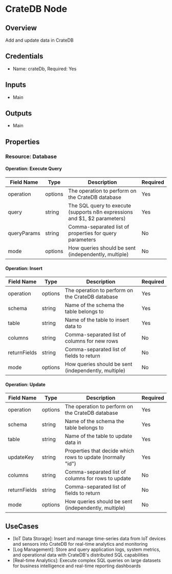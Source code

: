 # CrateDB Node

## Overview

Add and update data in CrateDB

## Credentials

- Name: crateDb, Required: Yes

## Inputs

- Main

## Outputs

- Main

## Properties

### Resource: Database

#### Operation: Execute Query

| Field Name | Type | Description | Required |
|---|---|---|---|
| operation | options | The operation to perform on the CrateDB database | Yes |
| query | string | The SQL query to execute (supports n8n expressions and $1, $2 parameters) | Yes |
| queryParams | string | Comma-separated list of properties for query parameters | No |
| mode | options | How queries should be sent (independently, multiple) | No |

#### Operation: Insert

| Field Name | Type | Description | Required |
|---|---|---|---|
| operation | options | The operation to perform on the CrateDB database | Yes |
| schema | string | Name of the schema the table belongs to | Yes |
| table | string | Name of the table to insert data to | Yes |
| columns | string | Comma-separated list of columns for new rows | No |
| returnFields | string | Comma-separated list of fields to return | No |
| mode | options | How queries should be sent (independently, multiple) | No |

#### Operation: Update

| Field Name | Type | Description | Required |
|---|---|---|---|
| operation | options | The operation to perform on the CrateDB database | Yes |
| schema | string | Name of the schema the table belongs to | Yes |
| table | string | Name of the table to update data in | Yes |
| updateKey | string | Properties that decide which rows to update (normally "id") | Yes |
| columns | string | Comma-separated list of columns for rows to update | No |
| returnFields | string | Comma-separated list of fields to return | No |
| mode | options | How queries should be sent (independently, multiple) | No |

## UseCases

- [IoT Data Storage]: Insert and manage time-series data from IoT devices and sensors into CrateDB for real-time analytics and monitoring
- [Log Management]: Store and query application logs, system metrics, and operational data with CrateDB's distributed SQL capabilities
- [Real-time Analytics]: Execute complex SQL queries on large datasets for business intelligence and real-time reporting dashboards

